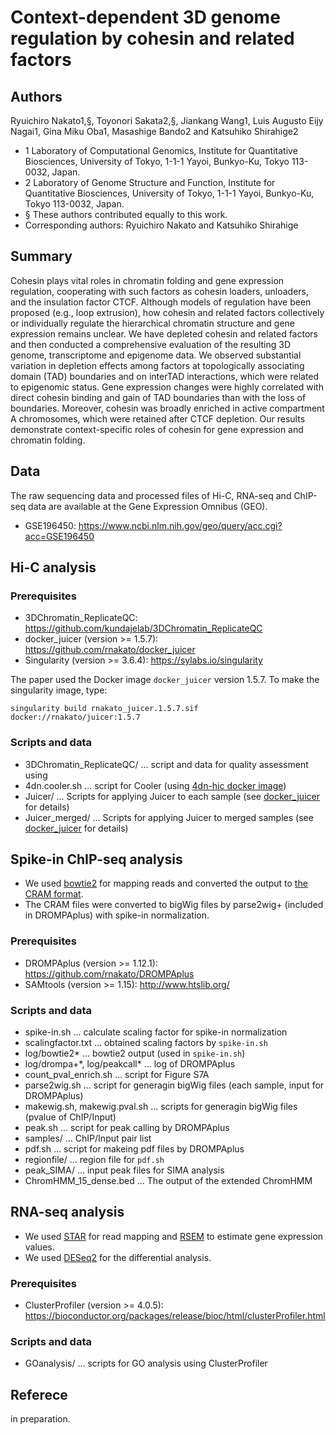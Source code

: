 # Context-dependent 3D genome regulation by cohesin and related factors

## Authors

Ryuichiro Nakato1,§, Toyonori Sakata2,§, Jiankang Wang1, Luis Augusto Eijy Nagai1,
Gina Miku Oba1, Masashige Bando2 and Katsuhiko Shirahige2

- 1 Laboratory of Computational Genomics, Institute for Quantitative Biosciences, University of Tokyo, 1-1-1 Yayoi, Bunkyo-Ku, Tokyo 113-0032, Japan.
- 2 Laboratory of Genome Structure and Function, Institute for Quantitative Biosciences, University of Tokyo, 1-1-1 Yayoi, Bunkyo-Ku, Tokyo 113-0032, Japan.
- § These authors contributed equally to this work.
- Corresponding authors: Ryuichiro Nakato and Katsuhiko Shirahige

## Summary
Cohesin plays vital roles in chromatin folding and gene expression regulation, cooperating with such factors as cohesin loaders, unloaders, and the insulation factor CTCF. Although models of regulation have been proposed (e.g., loop extrusion), how cohesin and related factors collectively or individually regulate the hierarchical chromatin structure and gene expression remains unclear. We have depleted cohesin and related factors and then conducted a comprehensive evaluation of the resulting 3D genome, transcriptome and epigenome data. We observed substantial variation in depletion effects among factors at topologically associating domain (TAD) boundaries and on interTAD interactions, which were related to epigenomic status. Gene expression changes were highly correlated with direct cohesin binding and gain of TAD boundaries than with the loss of boundaries. Moreover, cohesin was broadly enriched in active compartment A chromosomes, which were retained after CTCF depletion. Our results demonstrate context-specific roles of cohesin for gene expression and chromatin folding.

## Data

The raw sequencing data and processed files of Hi-C, RNA-seq and ChIP-seq data are available at the Gene Expression Omnibus (GEO).

- GSE196450: https://www.ncbi.nlm.nih.gov/geo/query/acc.cgi?acc=GSE196450

## Hi-C analysis

### Prerequisites

- 3DChromatin_ReplicateQC: https://github.com/kundajelab/3DChromatin_ReplicateQC
- docker_juicer (version >= 1.5.7): https://github.com/rnakato/docker_juicer
- Singularity (version >= 3.6.4): https://sylabs.io/singularity

The paper used the Docker image `docker_juicer` version 1.5.7. To make the singularity image, type:

    singularity build rnakato_juicer.1.5.7.sif docker://rnakato/juicer:1.5.7

### Scripts and data

- 3DChromatin_ReplicateQC/ ... script and data for quality assessment using
- 4dn.cooler.sh ... script for Cooler (using [4dn-hic docker image](https://hub.docker.com/r/duplexa/4dn-hic/))
- Juicer/ ... Scripts for applying Juicer to each sample (see [docker_juicer](https://github.com/rnakato/docker_juicer) for details)
- Juicer_merged/ ... Scripts for applying Juicer to merged samples (see [docker_juicer](https://github.com/rnakato/docker_juicer) for details)

## Spike-in ChIP-seq analysis

- We used [bowtie2](http://bowtie-bio.sourceforge.net/bowtie2/index.shtml) for mapping reads and converted the output to [the CRAM format](https://www.ga4gh.org/cram/).
- The CRAM files were converted to bigWig files by parse2wig+ (included in DROMPAplus) with spike-in normalization.

### Prerequisites

- DROMPAplus (version >= 1.12.1): https://github.com/rnakato/DROMPAplus
- SAMtools (version >= 1.15): http://www.htslib.org/

### Scripts and data

- spike-in.sh ... calculate scaling factor for spike-in normalization
- scalingfactor.txt ... obtained scaling factors by `spike-in.sh`
- log/bowtie2* ... bowtie2 output (used in `spike-in.sh`)
- log/drompa+\*, log/peakcall\* ... log of DROMPAplus
- count_pval_enrich.sh ... script for Figure S7A
- parse2wig.sh ... script for generagin bigWig files (each sample, input for DROMPAplus)
- makewig.sh, makewig.pval.sh ... scripts for generagin bigWig files (pvalue of ChIP/Input)
- peak.sh ... script for peak calling by DROMPAplus
- samples/ ... ChIP/Input pair list
- pdf.sh ... script for makeing pdf files by DROMPAplus
- regionfile/ ... region file for `pdf.sh`
- peak_SIMA/ ... input peak files for SIMA analysis
- ChromHMM_15_dense.bed ... The output of the extended ChromHMM

## RNA-seq analysis

- We used [STAR](https://github.com/alexdobin/STAR) for read mapping and [RSEM](https://github.com/deweylab/RSEM) to estimate gene expression values.
- We used [DESeq2](https://bioconductor.org/packages/release/bioc/html/DESeq2.html) for the differential analysis.

### Prerequisites
- ClusterProfiler (version >= 4.0.5): https://bioconductor.org/packages/release/bioc/html/clusterProfiler.html

### Scripts and data

- GOanalysis/ ... scripts for GO analysis using ClusterProfiler

## Referece

in preparation.
